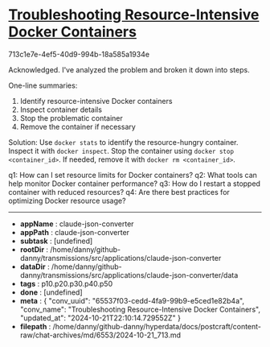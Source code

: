 # [Troubleshooting Resource-Intensive Docker Containers](https://claude.ai/chat/65537f03-cedd-4fa9-99b9-e5ced1e82b4a)

713c1e7e-4ef5-40d9-994b-18a585a1934e

 Acknowledged. I've analyzed the problem and broken it down into steps.

One-line summaries:
1. Identify resource-intensive Docker containers
2. Inspect container details
3. Stop the problematic container
4. Remove the container if necessary

Solution: Use `docker stats` to identify the resource-hungry container. Inspect it with `docker inspect`. Stop the container using `docker stop <container_id>`. If needed, remove it with `docker rm <container_id>`.

q1: How can I set resource limits for Docker containers?
q2: What tools can help monitor Docker container performance?
q3: How do I restart a stopped container with reduced resources?
q4: Are there best practices for optimizing Docker resource usage?

---

* **appName** : claude-json-converter
* **appPath** : claude-json-converter
* **subtask** : [undefined]
* **rootDir** : /home/danny/github-danny/transmissions/src/applications/claude-json-converter
* **dataDir** : /home/danny/github-danny/transmissions/src/applications/claude-json-converter/data
* **tags** : p10.p20.p30.p40.p50
* **done** : [undefined]
* **meta** : {
  "conv_uuid": "65537f03-cedd-4fa9-99b9-e5ced1e82b4a",
  "conv_name": "Troubleshooting Resource-Intensive Docker Containers",
  "updated_at": "2024-10-21T22:10:14.729552Z"
}
* **filepath** : /home/danny/github-danny/hyperdata/docs/postcraft/content-raw/chat-archives/md/6553/2024-10-21_713.md